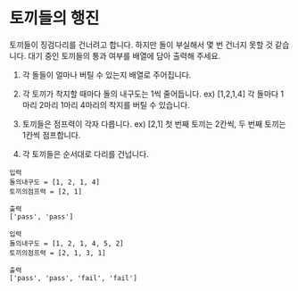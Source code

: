# 토끼들의 행진
토끼들이 징검다리를 건너려고 합니다. 하지만 돌이 부실해서 몇 번 건너지 못할 것 같습니다.
대기 중인 토끼들의 통과 여부를 배열에 담아 출력해 주세요.

1. 각 돌들이 얼마나 버틸 수 있는지 배열로 주어집니다.

2. 각 토끼가 착지할 때마다 돌의 내구도는 1씩 줄어듭니다.
  ex) [1,2,1,4] 각 돌마다 1마리 2마리 1마리 4마리의 착지를 버틸 수 있습니다.

3. 토끼들은 점프력이 각자 다릅니다. 
  ex) [2,1] 첫 번째 토끼는 2칸씩, 두 번째 토끼는 1칸씩 점프합니다.

4. 각 토끼들은 순서대로 다리를 건넙니다.

```
입력
돌의내구도 = [1, 2, 1, 4]
토끼의점프력 = [2, 1]

출력
['pass', 'pass']

입력
돌의내구도 = [1, 2, 1, 4, 5, 2]
토끼의점프력 = [2, 1, 3, 1]

출력
['pass', 'pass', 'fail', 'fail']
```